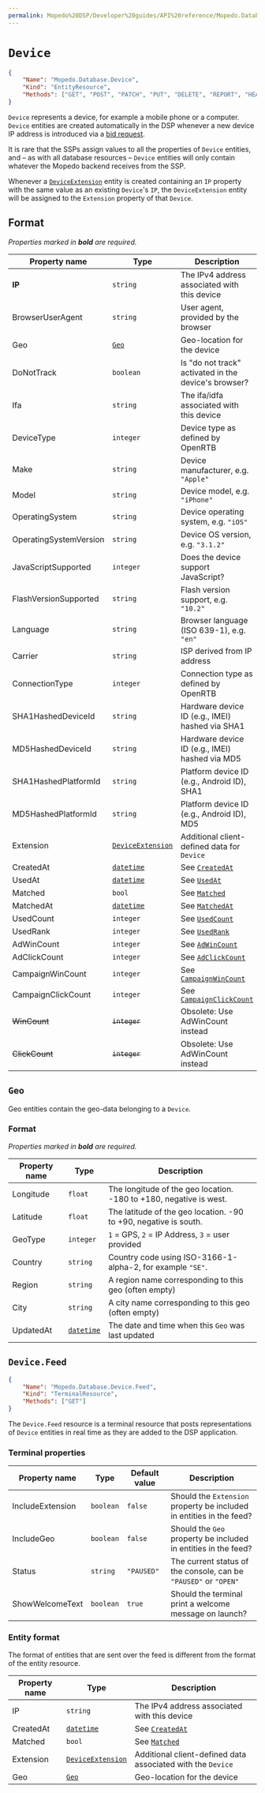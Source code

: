 ```yaml
---
permalink: Mopedo%20DSP/Developer%20guides/API%20reference/Mopedo.Database/Device/
---
```


# `Device`

```json
{
    "Name": "Mopedo.Database.Device",
    "Kind": "EntityResource",
    "Methods": ["GET", "POST", "PATCH", "PUT", "DELETE", "REPORT", "HEAD"]
}
```

`Device` represents a device, for example a mobile phone or a computer. `Device` entities are created automatically in the DSP whenever a new device IP address is introduced via a [bid request](../BidRequest).

It is rare that the SSPs assign values to all the properties of `Device` entities, and – as with all database resources – `Device` entities will only contain whatever the Mopedo backend receives from the SSP.

Whenever a [`DeviceExtension`](../../Mopedo.ClientData/DeviceExtension) entity is created containing an `IP` property with the same value as an existing `Device`'s `IP`, the `DeviceExtension` entity will be assigned to the `Extension` property of that `Device`.

## Format

_Properties marked in **bold** are required._

Property name          | Type                                                         | Description
---------------------- | ------------------------------------------------------------ | ---------------------------------------------------------------------
**IP**                 | `string`                                                     | The IPv4 address associated with this device
BrowserUserAgent       | `string`                                                     | User agent, provided by the browser
Geo                    | [`Geo`](#geo)                                                | Geo-location for the device
DoNotTrack             | `boolean`                                                    | Is "do not track" activated in the device's browser?
Ifa                    | `string`                                                     | The ifa/idfa associated with this device
DeviceType             | `integer`                                                    | Device type as defined by OpenRTB
Make                   | `string`                                                     | Device manufacturer, e.g. `"Apple"`
Model                  | `string`                                                     | Device model, e.g. `"iPhone"`
OperatingSystem        | `string`                                                     | Device operating system, e.g. `"iOS"`
OperatingSystemVersion | `string`                                                     | Device OS version, e.g. `"3.1.2"`
JavaScriptSupported    | `integer`                                                    | Does the device support JavaScript?
FlashVersionSupported  | `string`                                                     | Flash version support, e.g. `"10.2"`
Language               | `string`                                                     | Browser language (ISO 639-1), e.g. `"en"`
Carrier                | `string`                                                     | ISP derived from IP address
ConnectionType         | `integer`                                                    | Connection type as defined by OpenRTB
SHA1HashedDeviceId     | `string`                                                     | Hardware device ID (e.g., IMEI) hashed via SHA1
MD5HashedDeviceId      | `string`                                                     | Hardware device ID (e.g., IMEI) hashed via MD5
SHA1HashedPlatformId   | `string`                                                     | Platform device ID (e.g., Android ID), SHA1
MD5HashedPlatformId    | `string`                                                     | Platform device ID (e.g., Android ID), MD5
Extension              | [`DeviceExtension`](../../Mopedo.ClientData/DeviceExtension) | Additional client-defined data for `Device`
CreatedAt              | [`datetime`](../../Datetime)                                 | See [`CreatedAt`](../Common%20properties#createdat)
UsedAt                 | [`datetime`](../../Datetime)                                 | See [`UsedAt`](../Common%20properties#usedat)
Matched                | `bool`                                                       | See [`Matched`](../Common%20properties#matched)
MatchedAt              | [`datetime`](../../Datetime)                                 | See [`MatchedAt`](../Common%20properties#matchedat)
UsedCount              | `integer`                                                    | See [`UsedCount`](../Common%20properties#usedcount)
UsedRank               | `integer`                                                    | See [`UsedRank`](../Common%20properties#usedrank)
AdWinCount             | `integer`                                                    | See [`AdWinCount`](../Common%20properties#adwincount)
AdClickCount           | `integer`                                                    | See [`AdClickCount`](../Common%20properties#adclickcount)
CampaignWinCount       | `integer`                                                    | See [`CampaignWinCount`](../Common%20properties#campaignwincount)
CampaignClickCount     | `integer`                                                    | See [`CampaignClickCount`](../Common%20properties#campaignclickcount)
~~WinCount~~           | ~~`integer`~~                                                | Obsolete: Use AdWinCount instead
~~ClickCount~~         | ~~`integer`~~                                                | Obsolete: Use AdWinCount instead

## `Geo`

Geo entities contain the geo-data belonging to a `Device`.

### Format

_Properties marked in **bold** are required._

Property name | Type                         | Description
------------- | ---------------------------- | ------------------------------------------------------------------
Longitude     | `float`                      | The longitude of the geo location. -180 to +180, negative is west.
Latitude      | `float`                      | The latitude of the geo location. -90 to +90, negative is south.
GeoType       | `integer`                    | `1` = GPS, `2` = IP Address, `3` = user provided
Country       | `string`                     | Country code using ISO-3166-1-alpha-2, for example `"SE"`.
Region        | `string`                     | A region name corresponding to this geo (often empty)
City          | `string`                     | A city name corresponding to this geo (often empty)
UpdatedAt     | [`datetime`](../../Datetime) | The date and time when this `Geo` was last updated

## `Device.Feed`

```json
{
    "Name": "Mopedo.Database.Device.Feed",
    "Kind": "TerminalResource",
    "Methods": ["GET"]
}
```

The `Device.Feed` resource is a terminal resource that posts representations of `Device` entities in real time as they are added to the DSP application.

### Terminal properties

Property name    | Type      | Default value | Description
---------------- | --------- | ------------- | --------------------------------------------------------------------
IncludeExtension | `boolean` | `false`       | Should the `Extension` property be included in entities in the feed?
IncludeGeo       | `boolean` | `false`       | Should the `Geo` property be included in entities in the feed?
Status           | `string`  | `"PAUSED"`    | The current status of the console, can be `"PAUSED"` or `"OPEN"`
ShowWelcomeText  | `boolean` | `true`        | Should the terminal print a welcome message on launch?

### Entity format

The format of entities that are sent over the feed is different from the format of the entity resource.

Property name | Type                                                         | Description
------------- | ------------------------------------------------------------ | -----------------------------------------------------------
IP            | `string`                                                     | The IPv4 address associated with this device
CreatedAt     | [`datetime`](../../Datetime)                                 | See [`CreatedAt`](../Common%20properties#createdat)
Matched       | `bool`                                                       | See [`Matched`](../Common%20properties#matched)
Extension     | [`DeviceExtension`](../../Mopedo.ClientData/DeviceExtension) | Additional client-defined data associated with the `Device`
Geo           | [`Geo`](#geo)                                                | Geo-location for the device
